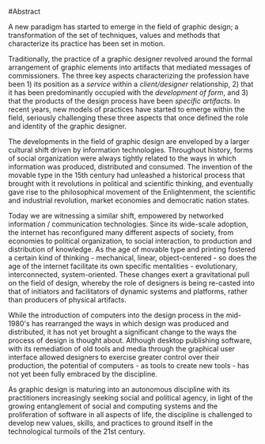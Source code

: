 
#Abstract


A new paradigm has started to emerge in the field of graphic design; a transformation of the set of techniques, values and methods that characterize its practice has been set in motion.

Traditionally, the practice of a graphic designer revolved around the formal arrangement of graphic elements into artifacts that mediated messages of commissioners. The three key aspects characterizing the profession have been 1) its position as a *service* within a *client/designer* relationship, 2) that it has been predominantly occupied with the *development of form*, and 3) that the products of the design process have been *specific artifacts*. In recent years, new models of practices have started to emerge within the field, seriously challenging these three aspects that once defined the role and identity of the graphic designer.

The developments in the field of graphic design are enveloped by a larger cultural shift driven by information technologies. Throughout history, forms of social organization were always tightly related to the ways in which information was produced, distributed and consumed. The invention of the movable type in the 15th century had unleashed a historical process that brought with it revolutions in political and scientific thinking, and eventually gave rise to the philosophical movement of the Enlightenment, the scientific and industrial revolution, market economies and democratic nation states.

Today we are witnessing a similar shift, empowered by networked information / communication technologies. Since its wide-scale adoption, the internet has reconfigured many different aspects of society, from  economies to political organization, to social interaction, to production and distribution of knowledge. As the age of movable type and printing fostered a certain kind of thinking - mechanical, linear, object-centered - so does the age of the internet facilitate its own specific mentalities - evolutionary, interconnected, system-oriented. These changes exert a gravitational pull on the field of design, whereby the role of designers is being re-casted into that of initiators and facilitators of dynamic systems and platforms, rather than producers of physical artifacts.

While the introduction of computers into the design process in the mid-1980's has rearranged the ways in which design was produced and distributed, it has not yet brought a significant change to the ways the process of design is thought about. Although desktop publishing software, with its remediation of old tools and media through the graphical user interface allowed designers to exercise greater control over their production, the potential of computers - as tools to create new tools - has not yet been fully embraced by the discipline.

As graphic design is maturing into an autonomous discipline with its practitioners increasingly seeking social and political agency, in light of the growing entanglement of social and computing systems and the proliferation of software in all aspects of life, the discipline is challenged to develop new values, skills, and practices to ground itself in the technological turmoils of the 21st century.
